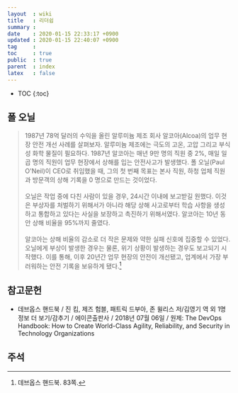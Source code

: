 ```yaml
---
layout  : wiki
title   : 리더쉽
summary : 
date    : 2020-01-15 22:33:17 +0900
updated : 2020-01-15 22:40:07 +0900
tag     : 
toc     : true
public  : true
parent  : index
latex   : false
---
```

* TOC
{:toc}

## 폴 오닐

> 1987년 78억 달러의 수익을 올린 알루미늄 제조 회사 알코아(Alcoa)의 업무 현장 안전 개선 사례를 살펴보자. 알루미늄 제조에는 극도의 고온, 고압 그리고 부식성 화학 물질이 필요하다. 1987년 알코아는 매년 9만 명의 직원 중 2%, 매일 일곱 명의 직원이 업무 현장에서 상해를 입는 안전사고가 발생했다. 폴 오닐(Paul O'Neil)이 CEO로 취임했을 때, 그의 첫 번째 목표는 본사 직원, 하청 업체 직원과 방문객의 상해 기록을 0 명으로 만드는 것이었다.
<br/><br/>
오닐은 작업 중에 다친 사람이 있을 경우, 24시간 이내에 보고받길 원했다. 이것은 부상자를 처벌하기 위해서가 아니라 해당 상해 사고로부터 학습 사항을 생성하고 통합하고 있다는 사실을 보장하고 촉진하기 위해서였다. 알코아는 10년 동안 상해 비율을 95%까지 줄였다.
<br/><br/>
알코아는 상해 비율의 감소로 더 작은 문제와 약한 실패 신호에 집중할 수 있었다. 오닐에게 부상이 발생한 경우는 물론, 위기 상황이 발생하는 경우도 보고되기 시작했다. 이를 통해, 이후 20년간 업무 현장의 안전이 개선됐고, 업계에서 가장 부러워하는 안전 기록을 보유하게 됐다.[^devops-handbook-83]

## 참고문헌

* 데브옵스 핸드북 / 진 킴, 제즈 험블, 패트릭 드부아, 존 윌리스 저/김영기 역 외 1명 정보 더 보기/감추기 / 에이콘출판사 / 2018년 07월 06일 / 원제: The DevOps Handbook: How to Create World-Class Agility, Reliability, and Security in Technology Organizations

## 주석

[^devops-handbook-83]: 데브옵스 핸드북. 83쪽.
